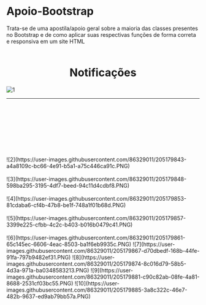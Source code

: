 # Apoio-Bootstrap
Trata-se de uma apostila/apoio geral sobre a maioria das classes presentes no Bootstrap e de como aplicar suas respectivas funções de forma correta e responsiva em um site HTML
<br><br>
# <center> Notificações </center>
![1](https://user-images.githubusercontent.com/86329011/205179833-157d324a-e0f4-4113-9e7e-258fba259b9d.PNG)
<hr>
<br><br><br><br><br><br><br><br>
![2](https://user-images.githubusercontent.com/86329011/205179843-a4a8109c-bc66-4e91-b5a1-a75c446ca91c.PNG)
<br><br>
![3](https://user-images.githubusercontent.com/86329011/205179848-598ba295-3195-4df7-beed-94c11d4cdbf8.PNG)
<br><br>
![4](https://user-images.githubusercontent.com/86329011/205179853-81cdaba6-cf4b-47b8-be1f-748a1f01b68d.PNG)
<br><br>
![5](https://user-images.githubusercontent.com/86329011/205179857-3399e225-cfbb-4c2c-b403-b016b0479c41.PNG)
<br><br>
![6](https://user-images.githubusercontent.com/86329011/205179861-65c145ec-6606-4eac-8503-ba1f6eb9935c.PNG)
![7](https://user-images.githubusercontent.com/86329011/205179867-d70dbedf-168b-44fe-91fa-797b9482ef31.PNG)
![8](https://user-images.githubusercontent.com/86329011/205179874-8c016d79-58b5-4d3a-971a-ba0348583213.PNG)
![9](https://user-images.githubusercontent.com/86329011/205179881-c90c82ab-08fe-4a81-8688-2531cf03bc55.PNG)
![10](https://user-images.githubusercontent.com/86329011/205179885-3a8c322c-46e7-482b-9637-ed9ab79bb57a.PNG)
